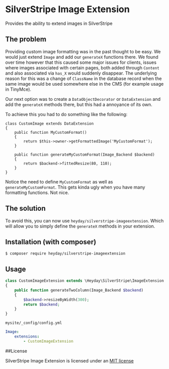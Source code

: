 # SilverStripe Image Extension

Provides the ability to extend images in SilverStripe

## The problem

Providing custom image formatting was in the past thought to be easy. We would just extend `Image` and add our `generateX` functions there. We found over time however that this caused some major issues for clients, issues where images associated with certain pages, both added through `Content` and also associated via `has_X` would suddenly disappear. The underlying reason for this was a change of `ClassName` in the database record when the same image would be used somewhere else in the CMS (for example usage in TinyMce).

Our next option was to create a `DataObjectDecorator` or `DataExtension` and add the `generateX` methods there, but this had a annoyance of its own.

To achieve this you had to do something like the following:

```
class CustomImage extends DataExtension
{
    public function MyCustomFormat()
    {
        return $this->owner->getFormattedImage('MyCustomFormat');
    }

    public function generateMyCustomFormat(Image_Backend $backend)
    {
        return $backend->fittedResize(80, 110);
    }
}
```

Notice the need to define `MyCustomFormat` as well as `generateMyCustomFormat`. This gets kinda ugly when you have many formatting functions. Not nice.

## The solution

To avoid this, you can now use `heyday/silverstripe-imageextension`. Which will allow you to simply define the `generateX` methods in your extension.


## Installation (with composer)

	$ composer require heyday/silverstripe-imageextension

## Usage

```php
class CustomImageExtension extends \Heyday\SilverStripe\ImageExtension
{
    public function generateTwoColumn(Image_Backend $backend)
    {
        $backend->resizeByWidth(300);
        return $backend;
    }
}
```

`mysite/_config/config.yml`

```yml
Image:
    extensions:
        - CustomImageExtension
```


##License

SilverStripe Image Extension is licensed under an [MIT license](http://heyday.mit-license.org/)
